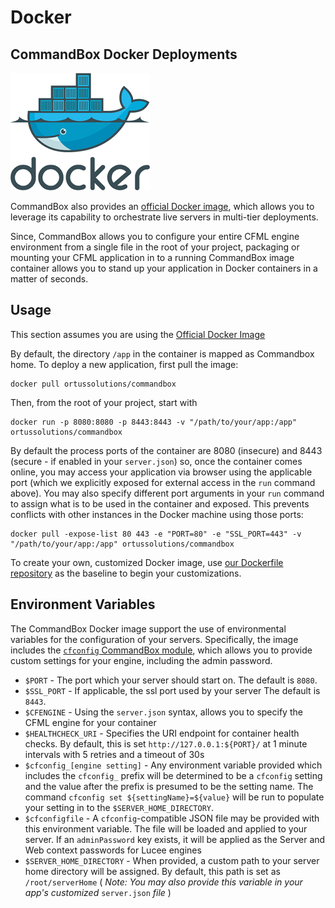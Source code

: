# Docker

## CommandBox Docker Deployments

![](../.gitbook/assets/docker.png)

CommandBox also provides an [official Docker image](https://hub.docker.com/r/ortussolutions/commandbox/), which allows you to leverage its capability to orchestrate live servers in multi-tier deployments.

Since, CommandBox allows you to configure your entire CFML engine environment from a single file in the root of your project, packaging or mounting your CFML application in to a running CommandBox image container allows you to stand up your application in Docker containers in a matter of seconds.

## Usage

This section assumes you are using the [Official Docker Image](https://hub.docker.com/r/ortussolutions/commandbox/)

By default, the directory `/app` in the container is mapped as Commandbox home. To deploy a new application, first pull the image:

```text
docker pull ortussolutions/commandbox
```

Then, from the root of your project, start with

```text
docker run -p 8080:8080 -p 8443:8443 -v "/path/to/your/app:/app" ortussolutions/commandbox
```

By default the process ports of the container are 8080 \(insecure\) and 8443 \(secure - if enabled in your `server.json`\) so, once the container comes online, you may access your application via browser using the applicable port \(which we explicitly exposed for external access in the `run` command above\). You may also specify different port arguments in your `run` command to assign what is to be used in the container and exposed. This prevents conflicts with other instances in the Docker machine using those ports:

```text
docker pull -expose-list 80 443 -e "PORT=80" -e "SSL_PORT=443" -v "/path/to/your/app:/app" ortussolutions/commandbox
```

To create your own, customized Docker image, use [our Dockerfile repository](https://github.com/Ortus-Solutions/docker-commandbox) as the baseline to begin your customizations.

## Environment Variables

The CommandBox Docker image support the use of environmental variables for the configuration of your servers. Specifically, the image includes the [`cfconfig` CommandBox module](https://www.forgebox.io/view/commandbox-cfconfig), which allows you to provide custom settings for your engine, including the admin password.

* `$PORT` - The port which your server should start on. The default is `8080`.
* `$SSL_PORT` - If applicable, the ssl port used by your server The default is `8443`.
* `$CFENGINE` - Using the `server.json` syntax, allows you to specify the CFML engine for your container
* `$HEALTHCHECK_URI` - Specifies the URI endpoint for container health checks. By default, this is set `http://127.0.0.1:${PORT}/` at 1 minute intervals with 5 retries and a timeout of 30s
* `$cfconfig_[engine setting]` - Any environment variable provided which includes the `cfconfig_` prefix will be determined to be a `cfconfig` setting and the value after the prefix is presumed to be the setting name. The command `cfconfig set ${settingName}=${value}` will be run to populate your setting in to the `$SERVER_HOME_DIRECTORY`.
* `$cfconfigfile` - A `cfconfig`-compatible JSON file may be provided with this environment variable. The file will be loaded and applied to your server. If an `adminPassword` key exists, it will be applied as the Server and Web context passwords for Lucee engines
* `$SERVER_HOME_DIRECTORY` - When provided, a custom path to your server home directory will be assigned. By default, this path is set as `/root/serverHome` \( _Note: You may also provide this variable in your app's customized_ `server.json` _file_ \)

